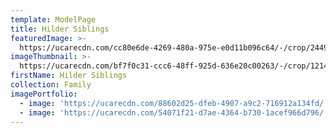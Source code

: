 ```yaml
---
template: ModelPage
title: Hilder Siblings
featuredImage: >-
  https://ucarecdn.com/cc80e6de-4269-480a-975e-e0d11b096c64/-/crop/2449x1192/0,0/-/preview/
imageThumbnail: >-
  https://ucarecdn.com/bf7f0c31-ccc6-48ff-925d-636e20c00263/-/crop/1214x1267/526,66/-/preview/
firstName: Hilder Siblings
collection: Family
imagePortfolio:
  - image: 'https://ucarecdn.com/88602d25-dfeb-4907-a9c2-716912a134fd/'
  - image: 'https://ucarecdn.com/54071f21-d7ae-4364-b730-1acef966d796/'
---
```


